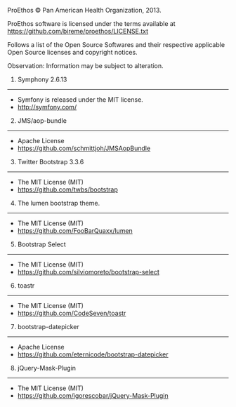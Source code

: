 ProEthos © Pan American Health Organization, 2013.

ProEthos software is licensed under the terms available at 
https://github.com/bireme/proethos/LICENSE.txt 

Follows a list of the Open Source Softwares and their respective applicable Open 
Source licenses and copyright notices.

Observation: Information may be subject to alteration.

1. Symphony 2.6.13
------------------
- Symfony is released under the MIT license.
- http://symfony.com/

2. JMS/aop-bundle
-----------------
- Apache License
- https://github.com/schmittjoh/JMSAopBundle

3. Twitter Bootstrap 3.3.6
--------------------------
- The MIT License (MIT)
- https://github.com/twbs/bootstrap


4. The lumen bootstrap theme.
--------------------------
- The MIT License (MIT)
- https://github.com/FooBarQuaxx/lumen

5. Bootstrap Select
-------------------
- The MIT License (MIT)
- https://github.com/silviomoreto/bootstrap-select

6. toastr
-------------------
- The MIT License (MIT)
- https://github.com/CodeSeven/toastr

7. bootstrap-datepicker
-----------------
- Apache License
- https://github.com/eternicode/bootstrap-datepicker

8. jQuery-Mask-Plugin
-------------------
- The MIT License (MIT)
- https://github.com/igorescobar/jQuery-Mask-Plugin

